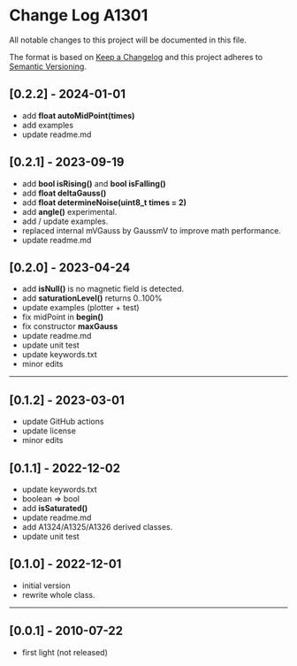 # Change Log A1301

All notable changes to this project will be documented in this file.

The format is based on [Keep a Changelog](http://keepachangelog.com/)
and this project adheres to [Semantic Versioning](http://semver.org/).


## [0.2.2] - 2024-01-01
- add **float autoMidPoint(times)**
- add examples 
- update readme.md


## [0.2.1] - 2023-09-19
- add **bool isRising()** and **bool isFalling()**
- add **float deltaGauss()**
- add **float determineNoise(uint8_t times = 2)**
- add **angle()** experimental.
- add / update examples.
- replaced internal mVGauss by GaussmV to improve math performance.
- update readme.md

## [0.2.0] - 2023-04-24
- add **isNull()** is no magnetic field is detected.
- add **saturationLevel()** returns 0..100%
- update examples (plotter + test)
- fix midPoint in **begin()**
- fix constructor **maxGauss**
- update readme.md
- update unit test
- update keywords.txt
- minor edits

----

## [0.1.2] - 2023-03-01
- update GitHub actions
- update license
- minor edits

## [0.1.1] - 2022-12-02
- update keywords.txt
- boolean => bool
- add **isSaturated()**
- update readme.md
- add A1324/A1325/A1326 derived classes.
- update unit test

## [0.1.0] - 2022-12-01
- initial version
- rewrite whole class.

----

## [0.0.1] - 2010-07-22
- first light (not released)
